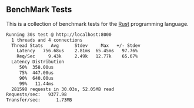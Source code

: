 ## BenchMark Tests

This is a collection of benchmark tests for the [Rust](https://www.rust-lang.org/) programming language.

```bash
Running 30s test @ http://localhost:8000
  1 threads and 4 connections
  Thread Stats   Avg      Stdev     Max   +/- Stdev
    Latency   756.68us    2.81ms  65.45ms   97.76%
    Req/Sec     9.43k     2.49k   12.77k    65.67%
  Latency Distribution
     50%  358.00us
     75%  447.00us
     90%  640.00us
     99%   11.44ms
  281598 requests in 30.03s, 52.05MB read
Requests/sec:   9377.98
Transfer/sec:      1.73MB
```
